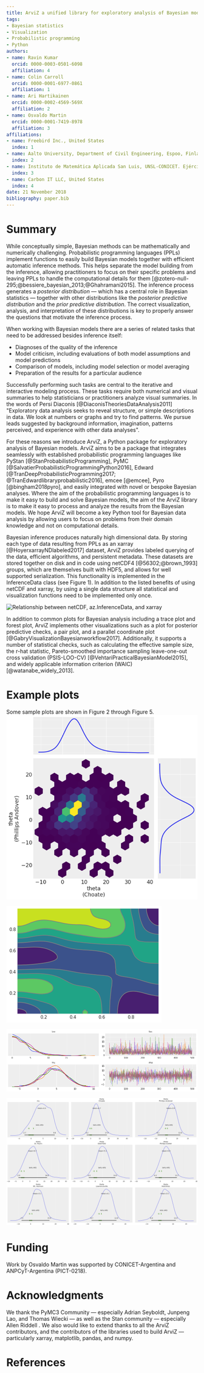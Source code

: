 ```yaml
---
title: ArviZ a unified library for exploratory analysis of Bayesian models in Python
tags:
- Bayesian statistics
- Visualization
- Probabilistic programming
- Python
authors:
- name: Ravin Kumar
  orcid: 0000-0003-0501-6098
  affiliation: 4
- name: Colin Carroll
  orcid: 0000-0001-6977-0861
  affiliation: 1
- name: Ari Hartikainen
  orcid: 0000-0002-4569-569X
  affiliation: 2
- name: Osvaldo Martin
  orcid: 0000-0001-7419-8978
  affiliation: 3
affiliations:
- name: Freebird Inc., United States
  index: 1
- name: Aalto University, Department of Civil Engineering, Espoo, Finland
  index: 2
- name: Instituto de Matemática Aplicada San Luis, UNSL-CONICET. Ejército de los Andes 950, 5700 San Luis, Argentina
  index: 3
- name: Carbon IT LLC, United States
  index: 4
date: 21 November 2018
bibliography: paper.bib
--- 
```


# Summary

While conceptually simple, Bayesian methods can be mathematically and numerically challenging. Probabilistic programming languages (PPLs) implement functions to easily build Bayesian models together with efficient automatic inference methods. This helps separate the model building from the inference, allowing practitioners to focus on their specific problems and leaving PPLs to handle the computational details for them [@zotero-null-295;@bessiere_bayesian_2013;@Ghahramani2015]. The inference process generates a *posterior distribution* — which has a central role in Bayesian statistics — together with other distributions like the *posterior predictive distribution* and the *prior predictive distribution*. The correct visualization, analysis, and interpretation of these distributions is key to properly answer the questions that motivate the inference process.

When working with Bayesian models there are a series of related tasks that need to be addressed besides inference itself:


- Diagnoses of the quality of the inference
- Model criticism, including evaluations of both model assumptions and model predictions
- Comparison of models, including model selection or model averaging
- Preparation of the results for a particular audience

Successfully performing such tasks are central to the iterative and interactive modeling process.
These tasks require both numerical and visual summaries to help statisticians or practitioners
analyze visual summaries. In the words of Persi Diaconis [@DiaconisTheoriesDataAnalysis2011]
"Exploratory data analysis seeks to reveal structure, or simple descriptions in data. We look at
numbers or graphs and try to find patterns. We pursue leads suggested by background information,
imagination, patterns perceived, and experience with other data analyses".

For these reasons we introduce ArviZ, a Python package for exploratory analysis of Bayesian models.
ArviZ aims to be a package that integrates seamlessly with established probabilistic programming 
languages like PyStan [@StanProbabilisticProgramming],
PyMC [@SalvatierProbabilisticProgrammingPython2016],
Edward [@TranDeepProbabilisticProgramming2017; @TranEdwardlibraryprobabilistic2016],
emcee [@emcee], Pyro [@bingham2018pyro], and easily integrated with novel or bespoke Bayesian
analyses.  Where the aim of the probabilistic programming languages is to make it easy to build and
solve Bayesian models, the aim of the ArviZ library is to make it easy to process and analyze the
results from the Bayesian models. We hope ArviZ will become a key Python tool for Bayesian data
analysis by allowing users to focus on problems from their domain knowledge and not on computational details.

Bayesian inference produces naturally high dimensional data. By storing each type of data resulting
from PPLs as an xarray [@HoyerxarrayNDlabeled2017] dataset, ArviZ provides labeled querying of the
data, efficient algorithms, and persistent metadata. These datasets are stored together on disk and
in code using netCDF4 [@56302;@brown_1993] groups, which are themselves built with HDF5, and allows
for well supported serialization. This functionality is implemented in the InferenceData class (see Figure 1).
In addition to the listed benefits of using netCDF and xarray, by using a single data structure all
statistical and visualization functions need to be implemented only once.

![Relationship between netCDF, az.InferenceData, and xarray](https://d2mxuefqeaa7sj.cloudfront.net/s_26E7E0D1516EA1B427269A258102C3AC9090025345CBB4CA6C7DBDA445D6595F_1542830805296_inference_data.png)


In addition to common plots for Bayesian analysis including a trace plot and forest plot,
ArviZ implements other visualizations such as a plot for posterior predictive checks, a pair plot,
and a parallel coordinate plot [@GabryVisualizationBayesianworkflow2017]. Additionally, it supports
a number of statistical checks, such as calculating the effective sample size, the r-hat statistic,
Pareto-smoothed importance sampling leave-one-out cross validation (PSIS-LOO-CV)
[@VehtariPracticalBayesianModel2015], and widely applicable information criterion (WAIC)
[@watanabe_widely_2013].  

# Example plots  
Some sample plots are shown in Figure 2 through Figure 5.  
![Bivariate hexbin plot with marginal distributions](plot_joint.png)  

![2D Kernel Density estimation](plot_kde_2d.png)  

![Markov Chain Monte Carlo Trace Plot](plot_trace.png)  

![John Kruschke styled posterior distribution plots](plot_posterior.png)  


# Funding

Work by Osvaldo Martin was supported by CONICET-Argentina and ANPCyT-Argentina (PICT-0218).

# Acknowledgments

We thank the PyMC3 Community — especially Adrian Seyboldt, Junpeng Lao, and Thomas Wiecki — as well
as the Stan community — especially Allen Riddell . We also would like to extend thanks to all the ArviZ contributors, and the contributors of the libraries used to build ArviZ
— particularly xarray, matplotlib, pandas, and numpy.

# References

